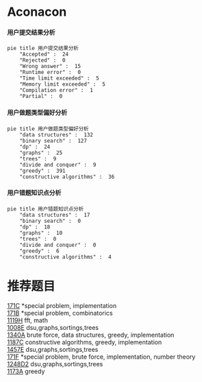 # Aconacon

<!-- tabs:start -->



#### **用户提交结果分析**

```mermaid
pie title 用户提交结果分析
    "Accepted" :  24
    "Rejected" :  0
    "Wrong answer" :  15
    "Runtime error" :  0
    "Time limit exceeded" :  5
    "Memory limit exceeded" :  5
    "Compilation error" :  1
    "Partial" :  0
```

#### **用户做题类型偏好分析**

```mermaid
pie title 用户做题类型偏好分析
    "data structures" :  132
    "binary search" :  127
    "dp" :  24
    "graphs" :  25
    "trees" :  9
    "divide and conquer" :  9
    "greedy" :  391
    "constructive algorithms" :  36
```
#### **用户错题知识点分析**

```mermaid
pie title 用户错题知识点分析
    "data structures" :  17
    "binary search" :  0
    "dp" :  18
    "graphs" :  10
    "trees" :  0
    "divide and conquer" :  0
    "greedy" :  6
    "constructive algorithms" :  4
```



<!-- tabs:end -->
# 推荐题目
[171C](https://codeforces.com/contest/171/problem/C)		*special problem,
                        implementation		  
[171B](https://codeforces.com/contest/171/problem/B)		*special problem,
                        combinatorics		  
[1119H](https://codeforces.com/contest/1119/problem/H)		fft,
                        math		  
[1008E](https://codeforces.com/contest/1008/problem/E)		dsu,graphs,sortings,trees		  
[1340A](https://codeforces.com/contest/1340/problem/A)		brute force,
                        data structures,
                        greedy,
                        implementation		  
[1187C](https://codeforces.com/contest/1187/problem/C)		constructive algorithms,
                        greedy,
                        implementation		  
[1457E](https://codeforces.com/contest/1457/problem/E)		dsu,graphs,sortings,trees		  
[171F](https://codeforces.com/contest/171/problem/F)		*special problem,
                        brute force,
                        implementation,
                        number theory		  
[1248D2](https://codeforces.com/contest/1248D/problem/2)		dsu,graphs,sortings,trees		  
[1173A](https://codeforces.com/contest/1173/problem/A)		greedy		  
